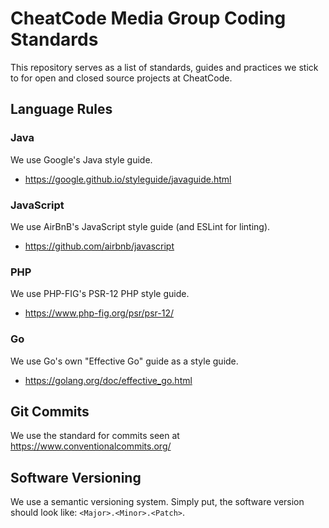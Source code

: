 # CheatCode Media Group Coding Standards
This repository serves as a list of standards, guides and practices we stick to for open and closed source projects at CheatCode.

## Language Rules
### Java
We use Google's Java style guide.
* https://google.github.io/styleguide/javaguide.html

### JavaScript
We use AirBnB's JavaScript style guide (and ESLint for linting).
* https://github.com/airbnb/javascript

### PHP
We use PHP-FIG's PSR-12 PHP style guide.
* https://www.php-fig.org/psr/psr-12/

### Go
We use Go's own "Effective Go" guide as a style guide.
* https://golang.org/doc/effective_go.html

## Git Commits
We use the standard for commits seen at https://www.conventionalcommits.org/

## Software Versioning
We use a semantic versioning system. Simply put, the software version should look like: `<Major>.<Minor>.<Patch>`.
